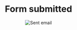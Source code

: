 <div style="text-align: center;">

# Form submitted


<img src="{{ '/assets/images/sent.png' | url }}" alt="Sent email" class="icon">


</div>
